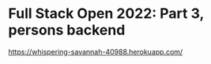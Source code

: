 # Full Stack Open 2022: Part 3, persons backend

<https://whispering-savannah-40988.herokuapp.com/>
